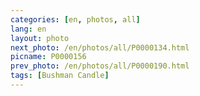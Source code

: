 ```yaml
---
categories: [en, photos, all]
lang: en
layout: photo
next_photo: /en/photos/all/P0000134.html
picname: P0000156
prev_photo: /en/photos/all/P0000190.html
tags: [Bushman Candle]
---
```

